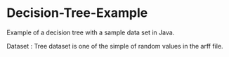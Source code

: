 # Decision-Tree-Example
Example of a decision tree with a sample data set in Java.

Dataset : Tree dataset is one of the simple of random values in the arff file.
